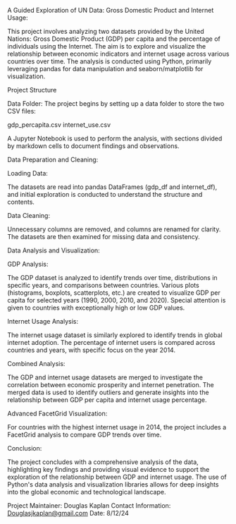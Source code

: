 A Guided Exploration of UN Data: Gross Domestic Product and Internet Usage:

This project involves analyzing two datasets provided by the United Nations: Gross Domestic Product (GDP) per capita and the percentage of individuals using the Internet. The aim is to explore and visualize the relationship between economic indicators and internet usage across various countries over time. The analysis is conducted using Python, primarily leveraging pandas for data manipulation and seaborn/matplotlib for visualization.

Project Structure

Data Folder: The project begins by setting up a data folder to store the two CSV files:

gdp_percapita.csv
internet_use.csv 

A Jupyter Notebook is used to perform the analysis, with sections divided by markdown cells to document findings and observations.

Data Preparation and Cleaning:

Loading Data:

The datasets are read into pandas DataFrames (gdp_df and internet_df), and initial exploration is conducted to understand the structure and contents.

Data Cleaning: 

Unnecessary columns are removed, and columns are renamed for clarity. The datasets are then examined for missing data and consistency.

Data Analysis and Visualization:

GDP Analysis: 

The GDP dataset is analyzed to identify trends over time, distributions in specific years, and comparisons between countries. Various plots (histograms, boxplots, scatterplots, etc.) are created to visualize GDP per capita for selected years (1990, 2000, 2010, and 2020). Special attention is given to countries with exceptionally high or low GDP values.

Internet Usage Analysis: 

The internet usage dataset is similarly explored to identify trends in global internet adoption. The percentage of internet users is compared across countries and years, with specific focus on the year 2014.

Combined Analysis: 

The GDP and internet usage datasets are merged to investigate the correlation between economic prosperity and internet penetration. The merged data is used to identify outliers and generate insights into the relationship between GDP per capita and internet usage percentage.

Advanced FacetGrid Visualization: 

For countries with the highest internet usage in 2014, the project includes a FacetGrid analysis to compare GDP trends over time.

Conclusion:

The project concludes with a comprehensive analysis of the data, highlighting key findings and providing visual evidence to support the exploration of the relationship between GDP and internet usage. The use of Python's data analysis and visualization libraries allows for deep insights into the global economic and technological landscape.

Project Maintainer: Douglas Kaplan
Contact Information: Douglasjkaplan@gmail.com
Date: 8/12/24
